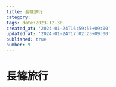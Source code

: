 ```yaml
---
title: 長篠旅行
category:
tags: date:2023-12-30
created_at: '2024-01-24T16:59:55+09:00'
updated_at: '2024-01-24T17:02:23+09:00'
published: true
number: 9
---
```


# 長篠旅行

